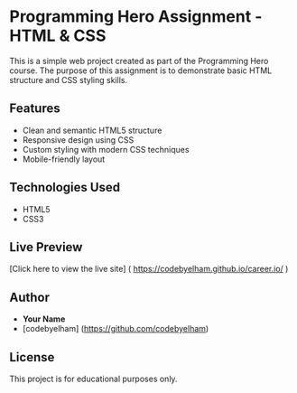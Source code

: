 # Programming Hero Assignment - HTML & CSS

This is a simple web project created as part of the Programming Hero course. The purpose of this assignment is to demonstrate basic HTML structure and CSS styling skills.

## Features

- Clean and semantic HTML5 structure
- Responsive design using CSS
- Custom styling with modern CSS techniques
- Mobile-friendly layout

## Technologies Used

- HTML5
- CSS3

## Live Preview

[Click here to view the live site]
( https://codebyelham.github.io/career.io/ )

## Author

- **Your Name**
- [codebyelham]
(https://github.com/codebyelham)

## License

This project is for educational purposes only.
